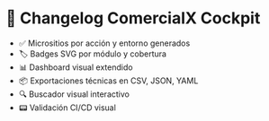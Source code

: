 # 📘 Changelog ComercialX Cockpit

- ✅ Micrositios por acción y entorno generados
- 🏷️ Badges SVG por módulo y cobertura
- 📊 Dashboard visual extendido
- 📦 Exportaciones técnicas en CSV, JSON, YAML
- 🔍 Buscador visual interactivo
- 📟 Validación CI/CD visual
